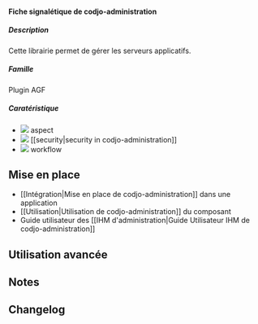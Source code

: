 
#### Fiche signalétique de codjo-administration
##### Description
Cette librairie permet de gérer les serveurs applicatifs.
##### Famille
Plugin AGF
##### Caratéristique
- ![](wiki/attachments/lightbulb.gif) aspect
- ![](wiki/attachments/lightbulb_on.gif) [[security|security in codjo-administration]]
- ![](wiki/attachments/lightbulb.gif) workflow

## Mise en place

* [[Intégration|Mise en place de codjo-administration]] dans une application
* [[Utilisation|Utilisation de codjo-administration]] du composant
* Guide utilisateur des [[IHM d'administration|Guide Utilisateur IHM de codjo-administration]]

## Utilisation avancée


## Notes


## Changelog


